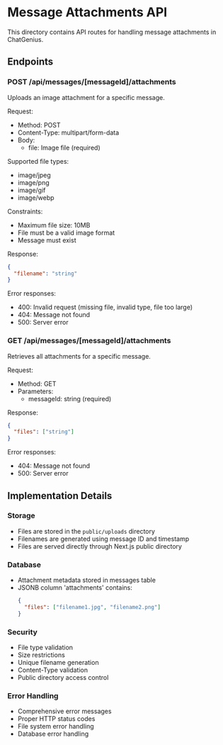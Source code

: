 # Message Attachments API

This directory contains API routes for handling message attachments in ChatGenius.

## Endpoints

### POST /api/messages/[messageId]/attachments
Uploads an image attachment for a specific message.

Request:
- Method: POST
- Content-Type: multipart/form-data
- Body:
  - file: Image file (required)

Supported file types:
- image/jpeg
- image/png
- image/gif
- image/webp

Constraints:
- Maximum file size: 10MB
- File must be a valid image format
- Message must exist

Response:
```json
{
  "filename": "string"
}
```

Error responses:
- 400: Invalid request (missing file, invalid type, file too large)
- 404: Message not found
- 500: Server error

### GET /api/messages/[messageId]/attachments
Retrieves all attachments for a specific message.

Request:
- Method: GET
- Parameters:
  - messageId: string (required)

Response:
```json
{
  "files": ["string"]
}
```

Error responses:
- 404: Message not found
- 500: Server error

## Implementation Details

### Storage
- Files are stored in the `public/uploads` directory
- Filenames are generated using message ID and timestamp
- Files are served directly through Next.js public directory

### Database
- Attachment metadata stored in messages table
- JSONB column 'attachments' contains:
  ```json
  {
    "files": ["filename1.jpg", "filename2.png"]
  }
  ```

### Security
- File type validation
- Size restrictions
- Unique filename generation
- Content-Type validation
- Public directory access control

### Error Handling
- Comprehensive error messages
- Proper HTTP status codes
- File system error handling
- Database error handling 
